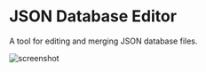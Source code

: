 # JSON Database Editor

A tool for editing and merging JSON database files.

![screenshot](../master/screenshot3.png)
